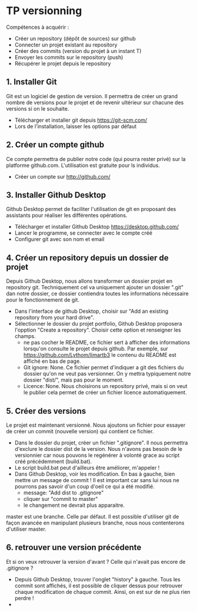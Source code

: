 # TP versionning

Compétences à acquérir :
- Créer un repository (dépôt de sources) sur github
- Connecter un projet existant au repository
- Créer des commits (version du projet à un instant T)
- Envoyer les commits sur le repository (push)
- Récupérer le projet depuis le repository


## 1. Installer Git

Git est un logiciel de gestion de version. Il permettra de créer un grand nombre de versions pour le projet et de revenir ultérieur sur chacune des versions si on le souhaite.

- Télécharger et installer git depuis https://git-scm.com/
- Lors de l'installation, laisser les options par défaut


## 2. Créer un compte github

Ce compte permettra de publier notre code (qui pourra rester privé) sur la platforme github.com. 
L'utilisation est gratuite pour ls individus.

- Créer un compte sur http://github.com/


## 3. Installer Github Desktop

Github Desktop permet de faciliter l'utilisation de git en proposant des assistants pour réaliser les différentes opérations.
 
- Télécharger et installer Github Desktop
 https://desktop.github.com/
- Lancer le programme, se connecter avec le compte créé
- Configurer git avec son nom et email


## 4. Créer un repository depuis un dossier de projet
 
Depuis Github Desktop, nous allons transformer un dossier projet en repository git. Techniquement cel va uniquement ajouter un dossier ".git" dan notre dossier, ce dossier contiendra toutes les informations nécessaire pour le fonctionnement de git.

- Dans l'interface de github Desktop, choisir sur "Add an existing repository from your hard drive".
- Sélectionner le dossier du projet portfolio, Github Desktop proposera l'opption "Create a repository". Choisir cette option et renseigner les champs.
    - ne pas cocher le README, ce fichier sert à afficher des informations lorsqu'on consulte le projet depuis github. Par exemple, sur https://github.com/Lythom/limartb3 le contenu du README est affiché en bas de page.
    - Git ignore: None. Ce fichier permet d'indiquer a git des fichiers du dossier qu'on ne veut pas versionner. On y mettra typiquement notre dossier "dist/", mais pas pour le moment.
    - Licence: None. Nous choisirons un repository privé, mais si on veut le publier cela permet de créer un fichier licence automatiquement.


## 5. Créer des versions

Le projet est maintenant versionné. Nous ajoutons un fichier pour essayer de créer un commit (nouvelle version) qui contient ce fichier.

- Dans le dossier du projet, créer un fichier ".gitignore". Il nous permettra d'exclure le dossier dist de la version. Nous n'avons pas besoin de le versionnier car nous pouvons le regénérer à volonté grace au script créé précédemment (build.bat).
- Le script build.bat peut d'ailleurs être améliorer, m'appeler !
- Dans Github Desktop, voir les modification. En bas à gauche, bien mettre un message de commit ! Il est important car sans lui nous ne pourrons pas savoir d'un coup d'oeil ce qui a été modifié.
    - message: "Add dist to .gitignore"
    - cliquer sur "commit to master"
    - le changement ne devrait plus apparaitre.
    
master est une branche. Celle par défaut. Il est possible d'utiliser git de façon avancée en manipulant plusieurs branche, nous nous contenterons d'utiliser master.


## 6. retrouver une version précédente

Et si on veux retrouver la version d'avant ? Celle qui n'avait pas encore de .gitignore ?

-  Depuis Github Desktop, trouver l'onglet "history" à gauche. Tous les commit sont affichés, il est possible de cliquer dessus pour retrouver chaque modification de chaque commit. Ainsi, on est sur de ne plus rien perdre !
- 
